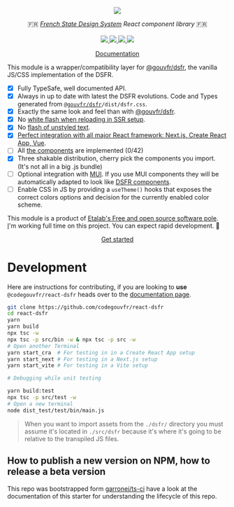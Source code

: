 <p align="center">
    <img src="https://github.com/codegouvfr/react-dsfr/releases/download/assets/dsfr-react_repo-card.png">  
</p>
<p align="center">
    🇫🇷 <i><a href="https://www.systeme-de-design.gouv.fr/">French State Design System</a> React component library</i> 🇫🇷 
    <br>
    <br>
    <a href="https://github.com/codegouvfr/react-dsfr/actions">
      <img src="https://github.com/codegouvfr/react-dsfr/workflows/ci/badge.svg?branch=main">
    </a>
    <a href="https://www.npmjs.com/package/@codegouvfr/react-dsfr">
      <img src="https://img.shields.io/npm/v/@codegouvfr/react-dsfr?logo=npm">
    </a>
    <a href="https://bundlephobia.com/package/@codegouvfr/react-dsfr">
      <img src="https://img.shields.io/bundlephobia/minzip/@codegouvfr/react-dsfr">
    </a>
    <a href="https://github.com/codegouvfr/react-dsfr/blob/main/LICENSE">
      <img src="https://img.shields.io/npm/l/@codegouvfr/react-dsfr">
    </a>
</p>
<p align="center">
  <a href="https://etalab-2.gitbook.io/dsfr-react/">Documentation</a>
</p>

This module is a wrapper/compatibility layer for [@gouvfr/dsfr](https://github.com/GouvernementFR/dsfr), the vanilla JS/CSS implementation of the DSFR.

-   [x] Fully TypeSafe, well documented API.
-   [x] Always in up to date with latest the DSFR evolutions.
        Code and Types generated from [`@gouvfr/dsfr`](https://www.npmjs.com/package/@gouvfr/dsfr)`/dist/dsfr.css`.
-   [x] Exactly the same look and feel than with [@gouvfr/dsfr](https://www.npmjs.com/package/@gouvfr/dsfr).
-   [x] No [white flash when reloading in SSR setup](https://github.com/codegouvfr/@codegouvfr/react-dsfr/issues/2#issuecomment-1257263480).
-   [x] No [flash of unstyled text](https://fonts.google.com/knowledge/glossary/fout).
-   [x] [Perfect integration with all major React framework: Next.js, Create React App, Vue](https://etalab-2.gitbook.io/dsfr-react/).
-   [ ] All [the components](https://www.systeme-de-design.gouv.fr/elements-d-interface) are implemented (0/42)
-   [x] Three shakable distribution, cherry pick the components you import. (It's not all in a big .js bundle)
-   [ ] Optional integration with [MUI](https://mui.com/). If you use MUI components they will
        be automatically adapted to look like [DSFR components](https://www.systeme-de-design.gouv.fr/elements-d-interface).
-   [ ] Enable CSS in JS by providing a `useTheme()` hooks that exposes the correct colors options and decision
        for the currently enabled color scheme.

This module is a product of [Etalab's Free and open source software pole](https://communs.numerique.gouv.fr/a-propos/).
[I](https://github.com/garronej)'m working full time on this project. You can expect rapid development. 🚀

<p align="center">
  <a href="https://etalab-2.gitbook.io/dsfr-react/">Get started</a>
</p>

# Development

Here are instructions for contributing, if you are looking to **use** `@codegouvfr/react-dsfr` heads over to the [documentation page](https://etalab-2.gitbook.io/dsfr-react/).

```bash
git clone https://github.com/codegouvfr/react-dsfr
cd react-dsfr
yarn
yarn build
npx tsc -w
npx tsc -p src/bin -w & npx tsc -p src -w
# Open another Terminal
yarn start_cra  # For testing in in a Create React App setup
yarn start_next # For testing in a Next.js setup
yarn start_vite # For testing in a Vite setup

# Debugging while unit testing

yarn build:test
npx tsc -p src/test -w
# Open a new terminal
node dist_test/test/bin/main.js
```

> When you want to import assets from the `./dsfr/` directory
> you must assume it's located in `./src/dsfr` because it's where
> it's going to be relative to the transpiled JS files.

## How to publish a new version on NPM, how to release a beta version

This repo was bootstrapped form [garronej/ts-ci](https://github.com/garronej/ts-ci) have a look at the
documentation of this starter for understanding the lifecycle of this repo.
